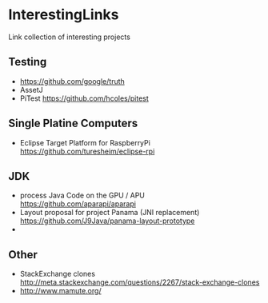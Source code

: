 # InterestingLinks
Link collection of interesting projects

## Testing

 * https://github.com/google/truth
 * AssetJ
 * PiTest https://github.com/hcoles/pitest


## Single Platine Computers
 * Eclipse Target Platform for RaspberryPi https://github.com/turesheim/eclipse-rpi

## JDK
 * process Java Code on the GPU / APU  https://github.com/aparapi/aparapi
 * Layout proposal for project Panama (JNI replacement) https://github.com/J9Java/panama-layout-prototype
 * 

## Other
 * StackExchange clones http://meta.stackexchange.com/questions/2267/stack-exchange-clones
  * http://www.mamute.org/
